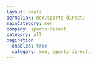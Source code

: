 ```yaml
---
layout: deals
permalink: men/sports-direct/
mainCategory: men
company: sports-direct
category: all
pagination:
  enabled: true
  category: men, sports-direct,
---
```







      

  

